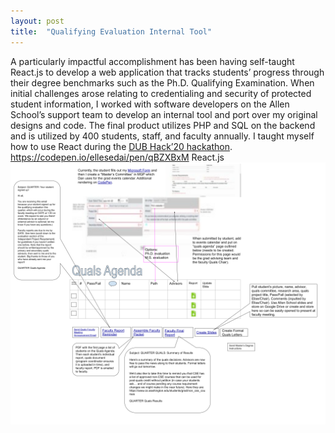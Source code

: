 ```yaml
---
layout: post
title:  "Qualifying Evaluation Internal Tool"
---
```


A particularly impactful accomplishment has been having self-taught React.js to
develop a web application that tracks students’ progress through their degree
benchmarks such as the Ph.D. Qualifying Examination. When initial challenges
arose relating to credentialing and security of protected student information,
I worked with software developers on the Allen School’s support team to develop
an internal tool and port over my original designs and code. The final product
utilizes PHP and SQL on the backend and is utilized by 400 students, staff, and
faculty annually. I taught myself how to use React during the
[DUB Hack’20 hackathon](https://hack20.dubhacks.co). https://codepen.io/ellesedai/pen/qBZXBxM
React.js
![Google Drawing of Qualifying Evaluation Tool Mockup](/images/qualifying-eval.svg)

